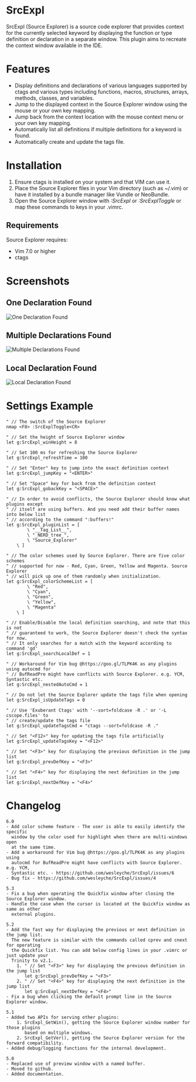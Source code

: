 **SrcExpl**
===========

SrcExpl (Source Explorer) is a source code explorer that provides context for
the currently selected keyword by displaying the function or type definition
or declaration in a separate window. This plugin aims to recreate the context
window available in the IDE.

Features
========

* Display definitions and declarations of various languages supported
      by ctags and various types including functions, macros, structures,
      arrays, methods, classes, and variables.
* Jump to the displayed context in the Source Explorer window using the mouse or
      your own key mapping.
* Jump back from the context location with the mouse context menu or your
      own key mapping.
* Automatically list all definitions if multiple definitions for a keyword
      is found.
* Automatically create and update the tags file.

Installation
============
1. Ensure ctags is installed on your system and that VIM can use it.
2. Place the Source Explorer files in your Vim directory (such as ~/.vim) 
   or have it installed by a bundle manager like Vundle or NeoBundle.
3. Open the Source Explorer window with *:SrcExpl* or *:SrcExplToggle* or map these
   commands to keys in your .vimrc.

Requirements
------------
Source Explorer requires:
* Vim 7.0 or higher
* ctags

Screenshots
===========

One Declaration Found
---------------------
![One Declaration Found](http://i.imgur.com/bbGVO.jpg)

Multiple Declarations Found
---------------------------
![Multiple Declarations Found](http://i.imgur.com/77HeV.jpg)

Local Declaration Found
-----------------------
![Local Declaration Found](http://i.imgur.com/dQXqL.jpg)

Settings Example
================
```vim
" // The switch of the Source Explorer 
nmap <F8> :SrcExplToggle<CR> 

" // Set the height of Source Explorer window 
let g:SrcExpl_winHeight = 8 

" // Set 100 ms for refreshing the Source Explorer 
let g:SrcExpl_refreshTime = 100 

" // Set "Enter" key to jump into the exact definition context 
let g:SrcExpl_jumpKey = "<ENTER>" 

" // Set "Space" key for back from the definition context 
let g:SrcExpl_gobackKey = "<SPACE>" 

" // In order to avoid conflicts, the Source Explorer should know what plugins except
" // itself are using buffers. And you need add their buffer names into below list
" // according to the command ":buffers!"
let g:SrcExpl_pluginList = [
        \ "__Tag_List__",
        \ "_NERD_tree_",
        \ "Source_Explorer"
    \ ]

" // The color schemes used by Source Explorer. There are five color schemes
" // supported for now - Red, Cyan, Green, Yellow and Magenta. Source Explorer
" // will pick up one of them randomly when initialization.
let g:SrcExpl_colorSchemeList = [
        \ "Red",
        \ "Cyan",
        \ "Green",
        \ "Yellow",
        \ "Magenta"
    \ ]

" // Enable/Disable the local definition searching, and note that this is not 
" // guaranteed to work, the Source Explorer doesn't check the syntax for now. 
" // It only searches for a match with the keyword according to command 'gd' 
let g:SrcExpl_searchLocalDef = 1 

" // Workaround for Vim bug @https://goo.gl/TLPK4K as any plugins using autocmd for
" // BufReadPre might have conflicts with Source Explorer. e.g. YCM, Syntastic etc.
let g:SrcExpl_nestedAutoCmd = 1

" // Do not let the Source Explorer update the tags file when opening 
let g:SrcExpl_isUpdateTags = 0 

" // Use 'Exuberant Ctags' with '--sort=foldcase -R .' or '-L cscope.files' to 
" // create/update the tags file 
let g:SrcExpl_updateTagsCmd = "ctags --sort=foldcase -R ." 

" // Set "<F12>" key for updating the tags file artificially 
let g:SrcExpl_updateTagsKey = "<F12>" 

" // Set "<F3>" key for displaying the previous definition in the jump list 
let g:SrcExpl_prevDefKey = "<F3>" 

" // Set "<F4>" key for displaying the next definition in the jump list 
let g:SrcExpl_nextDefKey = "<F4>" 
```

Changelog
=========
```vim
6.0
- Add color scheme feature - The user is able to easily identify the specific
  window by the color used for highlight when there are multi-windows open
  at the same time.
- Add a workaround for Vim bug @https://goo.gl/TLPK4K as any plugins using
  autocmd for BufReadPre might have conflicts with Source Explorer. e.g. YCM,
  Syntastic etc. - https://github.com/wesleyche/SrcExpl/issues/6
- Bug fix - https://github.com/wesleyche/SrcExpl/issues/4

5.3
- Fix a bug when operating the Quickfix window after closing the Source Explorer window.
- Handle the case when the cursor is located at the Quickfix window as same as other
  external plugins.

5.2
- Add the fast way for displaying the previous or next definition in the jump list.
  The new feature is similar with the commands called cprev and cnext for operating
  the Quickfix list. You can add below config lines in your .vimrc or just update your
  Trinity to v2.1.
    1. " // Set "<F3>" key for displaying the previous definition in the jump list 
       let g:SrcExpl_prevDefKey = "<F3>" 
    2. " // Set "<F4>" key for displaying the next definition in the jump list 
       let g:SrcExpl_nextDefKey = "<F4>" 
- Fix a bug when clicking the default prompt line in the Source Explorer window.

5.1
- Added two APIs for serving other plugins:
    1. SrcExpl_GetWin(), getting the Source Explorer window number for those plugins
       based on multiple windows.
    2. SrcExpl_GetVer(), getting the Source Explorer version for the forward compatibility.
- Added debug/logging functions for the internal development.

5.0
- Replaced use of preview window with a named buffer.
- Moved to github.
- Added documentation.
```
